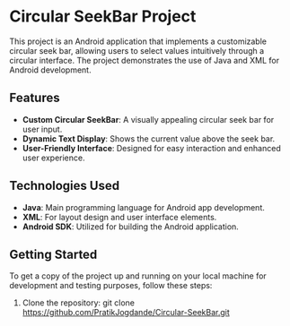 # Circular SeekBar Project

This project is an Android application that implements a customizable circular seek bar, allowing users to select values intuitively through a circular interface. The project demonstrates the use of Java and XML for Android development.

## Features

- **Custom Circular SeekBar**: A visually appealing circular seek bar for user input.
- **Dynamic Text Display**: Shows the current value above the seek bar.
- **User-Friendly Interface**: Designed for easy interaction and enhanced user experience.

## Technologies Used

- **Java**: Main programming language for Android app development.
- **XML**: For layout design and user interface elements.
- **Android SDK**: Utilized for building the Android application.

## Getting Started

To get a copy of the project up and running on your local machine for development and testing purposes, follow these steps:

1. Clone the repository: git clone https://github.com/PratikJogdande/Circular-SeekBar.git

